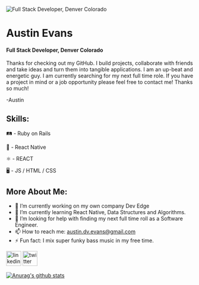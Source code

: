 ![Full Stack Developer, Denver Colorado](https://pbs.twimg.com/profile_banners/1302282274302435328/1606586299/600x200)

# Austin Evans 
#### Full Stack Developer, Denver Colorado


Thanks for checking out my GitHub. I build projects, collaborate with friends and take ideas and turn them into tangible applications. I am an up-beat and energetic guy. I am currently searching for my next full time role. If you have a project in mind or a job opportunity please feel free to contact me! Thanks so much! 

-Austin

## Skills:
🛤 - Ruby on Rails

📱 - React Native

⚛ - REACT 

🖥 - JS / HTML / CSS

## More About Me:

- 🔭 I’m currently working on my own company Dev Edge 
- 🌱 I’m currently learning React Native, Data Structures and Algorithms. 
- 🤔 I’m looking for help with finding my next full time roll as a Software Engineer. 
- 📫 How to reach me: austin.dv.evans@gmail.com 
- ⚡ Fun fact: I mix super funky bass music in my free time. 


[<img src='https://cdn.jsdelivr.net/npm/simple-icons@3.0.1/icons/linkedin.svg' alt='linkedin' height='40'>](https://www.linkedin.com/in/Austin-DV-Evans/)  [<img src='https://cdn.jsdelivr.net/npm/simple-icons@3.0.1/icons/twitter.svg' alt='twitter' height='40'>](https://twitter.com/@AustinDVEvans)  



[![Anurag's github stats](https://github-readme-stats.vercel.app/api?username=austin-dv-evans)](https://github.com/anuraghazra/github-readme-stats)

<!--
**Austin-dv-Evans/Austin-dv-Evans** is a ✨ _special_ ✨ repository because its `README.md` (this file) appears on your GitHub profile.

